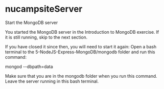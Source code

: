 # nucampsiteServer
Start the MongoDB server

You started the MongoDB server in the Introduction to MongoDB exercise. If it is still running, skip to the next section.

If you have closed it since then, you will need to start it again: Open a bash terminal to the 5-NodeJS-Express-MongoDB/mongodb folder and run this command:

mongod --dbpath=data

Make sure that you are in the mongodb folder when you run this command. Leave the server running in this bash terminal.